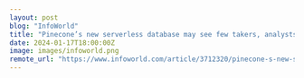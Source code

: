```yaml
---
layout: post
blog: "InfoWorld"
title: "Pinecone’s new serverless database may see few takers, analysts say"
date: 2024-01-17T18:00:00Z
image: images/infoworld.png
remote_url: "https://www.infoworld.com/article/3712320/pinecone-s-new-serverless-database-may-see-few-takers-analysts-say.html#tk.rss_applicationdevelopment"
---
```


